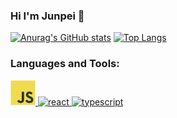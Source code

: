 ### Hi I'm Junpei 👋

[![Anurag's GitHub stats](https://github-readme-stats.vercel.app/api?username=pesso-yampee&theme=react)](https://github.com/anuraghazra/github-readme-stats) [![Top Langs](https://github-readme-stats.vercel.app/api/top-langs/?username=pesso-yampee&theme=react&show_icons=true&layout=compact)](https://github.com/pesso-yampee/github-readme-stats)

<h3 align="left">Languages and Tools:</h3>
<p align="left"> 
  <a href="https://developer.mozilla.org/en-US/docs/Web/JavaScript" target="_blank"> 
    <img src="https://raw.githubusercontent.com/devicons/devicon/master/icons/javascript/javascript-original.svg" alt="javascript" width="40" height="40"/> 
  </a> 
  <a href="https://ja.reactjs.org/" target="_blank"> 
    <img src="https://cdn.jsdelivr.net/gh/devicons/devicon/icons/react/react-original.svg" alt="react" width="40" height="40" />
  </a>
  <a href="https://www.typescriptlang.org/" target="_blank"> 
    <img src="https://cdn.jsdelivr.net/gh/devicons/devicon/icons/typescript/typescript-original.svg" alt="typescript" width="40" height="40" />
  </a> 
</p>
